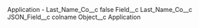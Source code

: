 <?xml version="1.0" encoding="UTF-8"?>
<CustomMetadata xmlns="http://soap.sforce.com/2006/04/metadata" xmlns:xsi="http://www.w3.org/2001/XMLSchema-instance" xmlns:xsd="http://www.w3.org/2001/XMLSchema">
    <label>Application - Last_Name_Co__c</label>
    <protected>false</protected>
    <values>
        <field>Field__c</field>
        <value xsi:type="xsd:string">Last_Name_Co__c</value>
    </values>
    <values>
        <field>JSON_Field__c</field>
        <value xsi:type="xsd:string">colname</value>
    </values>
    <values>
        <field>Object__c</field>
        <value xsi:type="xsd:string">Application</value>
    </values>
</CustomMetadata>
